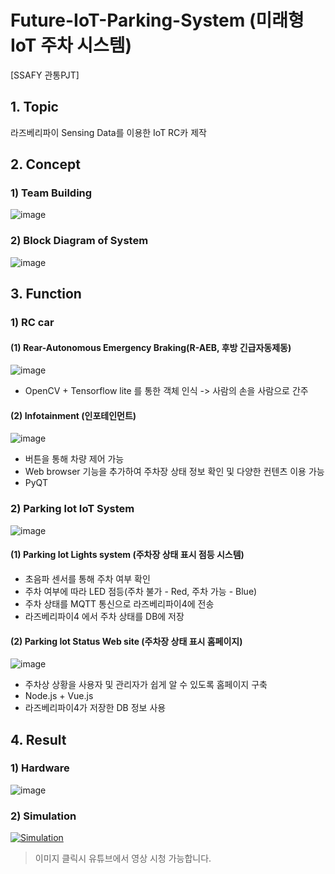 # Future-IoT-Parking-System (미래형 IoT 주차 시스템)
[SSAFY 관통PJT]

## 1. Topic
라즈베리파이 Sensing Data를 이용한 IoT RC카 제작

## 2. Concept
### 1) Team Building
![image](https://user-images.githubusercontent.com/79623246/215255556-2369968d-10c9-4298-84de-5ed7c426d4d4.png)
### 2) Block Diagram of System
![image](https://user-images.githubusercontent.com/79623246/215258628-69a06cdb-a3c5-4ae5-acaf-85af56183f45.png)

## 3. Function
### 1) RC car
#### (1) Rear-Autonomous Emergency Braking(R-AEB, 후방 긴급자동제동)
![image](https://user-images.githubusercontent.com/79623246/215252751-742b2f77-db2f-4181-bc8e-30b92a87872a.png)
- OpenCV + Tensorflow lite 를 통한 객체 인식 -> 사람의 손을 사람으로 간주
#### (2) Infotainment (인포테인먼트)
![image](https://user-images.githubusercontent.com/79623246/215253598-379a9467-ad09-4ef4-b289-f10b2ecf2ca3.png)
- 버튼을 통해 차량 제어 가능
- Web browser 기능을 추가하여 주차장 상태 정보 확인 및 다양한 컨텐츠 이용 가능
- PyQT

### 2) Parking lot IoT System
![image](https://user-images.githubusercontent.com/79623246/215252943-200607f2-b192-4b06-a66b-e53094a40fce.png)
#### (1) Parking lot Lights system (주차장 상태 표시 점등 시스템)
- 초음파 센서를 통해 주차 여부 확인
- 주차 여부에 따라 LED 점등(주차 불가 - Red, 주차 가능 - Blue)
- 주차 상태를 MQTT 통신으로 라즈베리파이4에 전송
- 라즈베리파이4 에서 주차 상태를 DB에 저장
#### (2) Parking lot Status Web site (주차장 상태 표시 홈페이지)
![image](https://user-images.githubusercontent.com/79623246/215253211-ac6435fe-6f99-46fc-a1f2-055bed4ef605.png)
- 주차상 상황을 사용자 및 관리자가 쉽게 알 수 있도록 홈페이지 구축
- Node.js + Vue.js
- 라즈베리파이4가 저장한 DB 정보 사용 


## 4. Result
### 1) Hardware
![image](https://user-images.githubusercontent.com/79623246/215253478-22c2b576-46a6-4c95-bf2e-d0ec9e240be0.png)
### 2) Simulation
[![Simulation](https://img.youtube.com/vi/nmKbPrBvkBE/0.jpg)](https://youtu.be/nmKbPrBvkBE) 
> 이미지 클릭시 유튜브에서 영상 시청 가능합니다.
